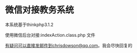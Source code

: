 微信对接教务系统
===========

本系统基于thinkphp3.1.2

使用微信后台对接:indexAction.class.php
文件












有疑问可以直接发邮件到chrisdowson@qq.com。我会尽快回复的
